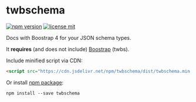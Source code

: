 # twbschema

[![npm version](https://img.shields.io/npm/v/twbschema.svg)](https://www.npmjs.org/twbschema)
[![license mit](https://img.shields.io/badge/License-MIT-yellow.svg)](https://opensource.org/licenses/MIT)

Docs with Boostrap 4 for your JSON schema types.

It **requires** (and does not include)
[Boostrap](https://getbootstrap.com/docs/4.1/getting-started/download/) (twbs).

Include minified script via CDN:

```html
<script src="https://cdn.jsdelivr.net/npm/twbschema/dist/twbschema.min.js"></script>
```

Or install [npm package](https://www.npmjs.com/package/twbschema):

`npm install --save twbschema`
